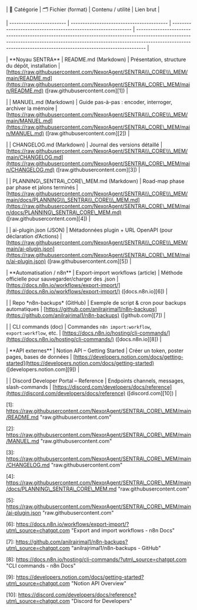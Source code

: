 | 📂 Catégorie             | 🗂️ Fichier (format)                      | Contenu / utilité                                             | Lien brut                                                                                                                                                                                                                                      |

| ------------------------ | ----------------------------------------- | ------------------------------------------------------------- | ---------------------------------------------------------------------------------------------------------------------------------------------------------------------------------------------------------------------------------------------- |

| \*\*Noyau SENTRA\*\*         | README.md (Markdown)                      | Présentation, structure du dépôt, installation                | \[https://raw.githubusercontent.com/NexorAgent/SENTRA\\\_CORE\\\_MEM/main/README.md](https://raw.githubusercontent.com/NexorAgent/SENTRA\_CORE\_MEM/main/README.md) (\[raw.githubusercontent.com]\[1])                                                  |

|                          | MANUEL.md (Markdown)                      | Guide pas-à-pas : encoder, interroger, archiver la mémoire    | \[https://raw.githubusercontent.com/NexorAgent/SENTRA\\\_CORE\\\_MEM/main/MANUEL.md](https://raw.githubusercontent.com/NexorAgent/SENTRA\_CORE\_MEM/main/MANUEL.md) (\[raw.githubusercontent.com]\[2])                                                  |

|                          | CHANGELOG.md (Markdown)                   | Journal des versions détaillé                                 | \[https://raw.githubusercontent.com/NexorAgent/SENTRA\\\_CORE\\\_MEM/main/CHANGELOG.md](https://raw.githubusercontent.com/NexorAgent/SENTRA\_CORE\_MEM/main/CHANGELOG.md) (\[raw.githubusercontent.com]\[3])                                            |

|                          | PLANNING\\\_SENTRA\\\_CORE\\\_MEM.md (Markdown) | Road-map phase par phase et jalons terminés                   | \[https://raw.githubusercontent.com/NexorAgent/SENTRA\\\_CORE\\\_MEM/main/docs/PLANNING\\\_SENTRA\\\_CORE\\\_MEM.md](https://raw.githubusercontent.com/NexorAgent/SENTRA\_CORE\_MEM/main/docs/PLANNING\_SENTRA\_CORE\_MEM.md) (\[raw.githubusercontent.com]\[4]) |

|                          | ai-plugin.json (JSON)                     | Métadonnées plugin + URL OpenAPI (pour déclaration d’Actions) | \[https://raw.githubusercontent.com/NexorAgent/SENTRA\\\_CORE\\\_MEM/main/ai-plugin.json](https://raw.githubusercontent.com/NexorAgent/SENTRA\_CORE\_MEM/main/ai-plugin.json) (\[raw.githubusercontent.com]\[5])                                        |

| \*\*Automatisation / n8n\*\* | Export-import workflows (article)         | Méthode officielle pour sauvegarder/charger des .json         | \[https://docs.n8n.io/workflows/export-import/](https://docs.n8n.io/workflows/export-import/) (\[docs.n8n.io]\[6])                                                                                                                                |

|                          | Repo \*n8n-backups\* (GitHub)               | Exemple de script \& cron pour backups automatiques            | \[https://github.com/anilrajrimal1/n8n-backups](https://github.com/anilrajrimal1/n8n-backups) (\[github.com]\[7])                                                                                                                                 |

|                          | CLI commands (doc)                        | Commandes `n8n import:workflow`, `export:workflow`, etc.      | \[https://docs.n8n.io/hosting/cli-commands/](https://docs.n8n.io/hosting/cli-commands/) (\[docs.n8n.io]\[8])                                                                                                                                      |

| \*\*API externes\*\*         | Notion API – Getting Started              | Créer un token, poster pages, bases de données                | \[https://developers.notion.com/docs/getting-started](https://developers.notion.com/docs/getting-started) (\[developers.notion.com]\[9])                                                                                                          |

|                          | Discord Developer Portal – Reference      | Endpoints channels, messages, slash-commands                  | \[https://discord.com/developers/docs/reference](https://discord.com/developers/docs/reference) (\[discord.com]\[10])                                                                                                                             |



\[1]: https://raw.githubusercontent.com/NexorAgent/SENTRA\_CORE\_MEM/main/README.md "raw.githubusercontent.com"

\[2]: https://raw.githubusercontent.com/NexorAgent/SENTRA\_CORE\_MEM/main/MANUEL.md "raw.githubusercontent.com"

\[3]: https://raw.githubusercontent.com/NexorAgent/SENTRA\_CORE\_MEM/main/CHANGELOG.md "raw.githubusercontent.com"

\[4]: https://raw.githubusercontent.com/NexorAgent/SENTRA\_CORE\_MEM/main/docs/PLANNING\_SENTRA\_CORE\_MEM.md "raw.githubusercontent.com"

\[5]: https://raw.githubusercontent.com/NexorAgent/SENTRA\_CORE\_MEM/main/ai-plugin.json "raw.githubusercontent.com"

\[6]: https://docs.n8n.io/workflows/export-import/?utm\_source=chatgpt.com "Export and import workflows - n8n Docs"

\[7]: https://github.com/anilrajrimal1/n8n-backups?utm\_source=chatgpt.com "anilrajrimal1/n8n-backups - GitHub"

\[8]: https://docs.n8n.io/hosting/cli-commands/?utm\_source=chatgpt.com "CLI commands - n8n Docs"

\[9]: https://developers.notion.com/docs/getting-started?utm\_source=chatgpt.com "Notion API Overview"

\[10]: https://discord.com/developers/docs/reference?utm\_source=chatgpt.com "Discord for Developers"



